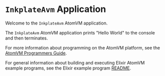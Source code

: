 <!---
  Copyright 2018 Davide Bettio <davide@uninstall.it>

  SPDX-License-Identifier: Apache-2.0 OR LGPL-2.1-or-later
-->

# `InkplateAvm` Application

Welcome to the `InkplateAvm` AtomVM application.

The `InkplateAvm` AtomVM application prints "Hello World" to the console and then terminates.

For more information about programming on the AtomVM platform, see the [AtomVM Programmers Guide](https://www.atomvm.net/doc/master/programmers-guide.html).

For general information about building and executing Elixir AtomVM example programs, see the Elixir example program [README](../README.md).
